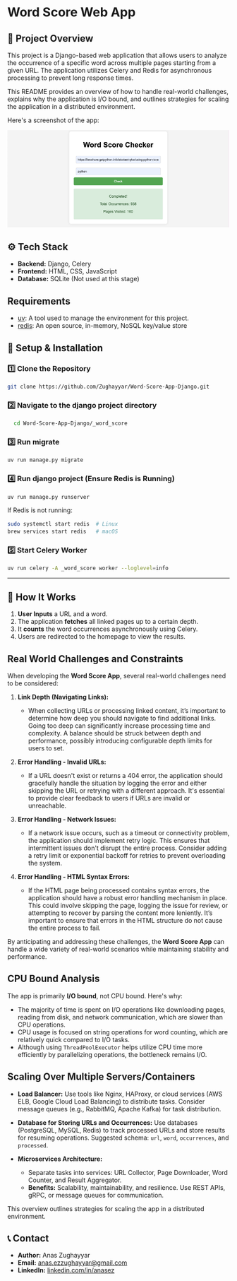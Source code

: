 # Word Score Web App

## 📌 Project Overview
This project is a Django-based web application that allows users to analyze the occurrence of a specific word across multiple pages starting from a given URL. The application utilizes Celery and Redis for asynchronous processing to prevent long response times.

This README provides an overview of how to handle real-world challenges, explains why the application is I/O bound, and outlines strategies for scaling the application in a distributed environment.

Here's a screenshot of the app:

![Word Score App Screenshot](repo_media/Screenshot.png)

## ⚙️ Tech Stack
- **Backend:** Django, Celery
- **Frontend:** HTML, CSS, JavaScript
- **Database:** SQLite (Not used at this stage)

## Requirements

- [uv](https://docs.astral.sh/uv): A tool used to manage the environment for this project.
- [redis](https://redis.io/): An open source, in-memory, NoSQL key/value store

## 🚀 Setup & Installation

### 1️⃣ Clone the Repository

  ```bash
  git clone https://github.com/Zughayyar/Word-Score-App-Django.git
  ```

### 2️⃣ Navigate to the django project directory

  ```bash
    cd Word-Score-App-Django/_word_score   
  ```

### 3️⃣ Run migrate 
  ```sh
  uv run manage.py migrate
  ```

### 4️⃣ Run django project (Ensure Redis is Running)
  ```sh
  uv run manage.py runserver
  ```
If Redis is not running:
  ```sh
  sudo systemctl start redis  # Linux
  brew services start redis   # macOS
  ```

### 5️⃣ Start Celery Worker 
  ```sh
  uv run celery -A _word_score worker --loglevel=info
  ```

---

## 📌 How It Works
1. **User Inputs** a URL and a word.
2. The application **fetches** all linked pages up to a certain depth.
3. It **counts** the word occurrences asynchronously using Celery.
4. Users are redirected to the homepage to view the results.


## Real World Challenges and Constraints

When developing the **Word Score App**, several real-world challenges need to be considered:

1. **Link Depth (Navigating Links):**
   - When collecting URLs or processing linked content, it’s important to determine how deep you should navigate to find additional links. Going too deep can significantly increase processing time and complexity. A balance should be struck between depth and performance, possibly introducing configurable depth limits for users to set.

2. **Error Handling - Invalid URLs:**
   - If a URL doesn't exist or returns a 404 error, the application should gracefully handle the situation by logging the error and either skipping the URL or retrying with a different approach. It's essential to provide clear feedback to users if URLs are invalid or unreachable.

3. **Error Handling - Network Issues:**
   - If a network issue occurs, such as a timeout or connectivity problem, the application should implement retry logic. This ensures that intermittent issues don't disrupt the entire process. Consider adding a retry limit or exponential backoff for retries to prevent overloading the system.

4. **Error Handling - HTML Syntax Errors:**
   - If the HTML page being processed contains syntax errors, the application should have a robust error handling mechanism in place. This could involve skipping the page, logging the issue for review, or attempting to recover by parsing the content more leniently. It’s important to ensure that errors in the HTML structure do not cause the entire process to fail.

By anticipating and addressing these challenges, the **Word Score App** can handle a wide variety of real-world scenarios while maintaining stability and performance.

## CPU Bound Analysis

The app is primarily **I/O bound**, not CPU bound. Here's why:
- The majority of time is spent on I/O operations like downloading pages, reading from disk, and network communication, which are slower than CPU operations.
- CPU usage is focused on string operations for word counting, which are relatively quick compared to I/O tasks.
- Although using `ThreadPoolExecutor` helps utilize CPU time more efficiently by parallelizing operations, the bottleneck remains I/O.

## Scaling Over Multiple Servers/Containers

- **Load Balancer:** Use tools like Nginx, HAProxy, or cloud services (AWS ELB, Google Cloud Load Balancing) to distribute tasks. Consider message queues (e.g., RabbitMQ, Apache Kafka) for task distribution.

- **Database for Storing URLs and Occurrences:** Use databases (PostgreSQL, MySQL, Redis) to track processed URLs and store results for resuming operations. Suggested schema: `url`, `word`, `occurrences`, and `processed`.

- **Microservices Architecture:**
  - Separate tasks into services: URL Collector, Page Downloader, Word Counter, and Result Aggregator.
  - **Benefits:** Scalability, maintainability, and resilience. Use REST APIs, gRPC, or message queues for communication.

This overview outlines strategies for scaling the app in a distributed environment.


## 📞 Contact
- **Author:** Anas Zughayyar  
- **Email:** anas.ezzughayyar@gmail.com  
- **LinkedIn:** [linkedin.com/in/anasez](https://www.linkedin.com/in/anasez)

